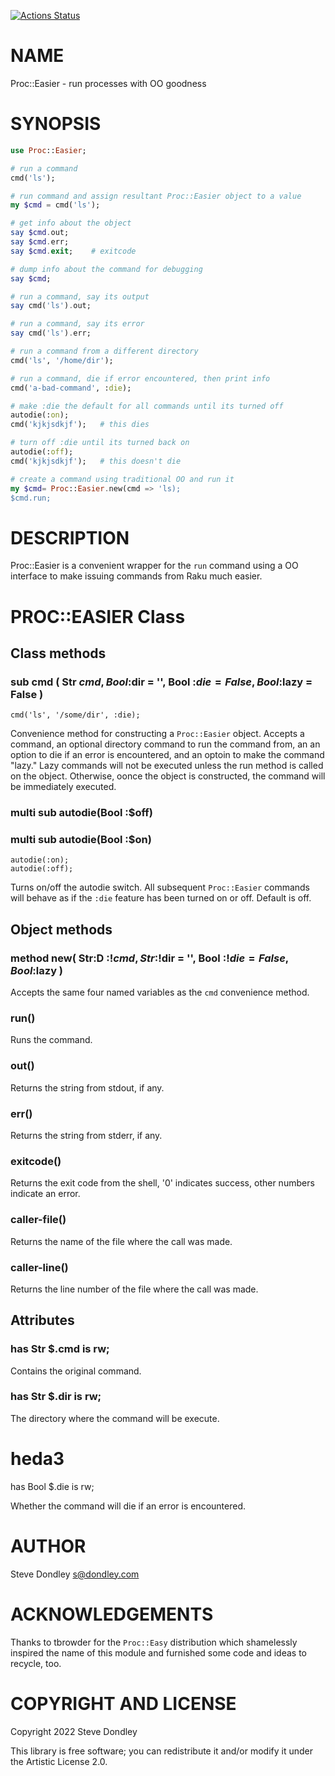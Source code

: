 [![Actions Status](https://github.com/sdondley/Proc-Easier/actions/workflows/test.yml/badge.svg)](https://github.com/sdondley/Proc-Easier/actions)

NAME
====

Proc::Easier - run processes with OO goodness

SYNOPSIS
========

```raku
use Proc::Easier;

# run a command
cmd('ls');

# run command and assign resultant Proc::Easier object to a value
my $cmd = cmd('ls');

# get info about the object
say $cmd.out;
say $cmd.err;
say $cmd.exit;    # exitcode

# dump info about the command for debugging
say $cmd;

# run a command, say its output
say cmd('ls').out;

# run a command, say its error
say cmd('ls').err;

# run a command from a different directory
cmd('ls', '/home/dir');

# run a command, die if error encountered, then print info
cmd('a-bad-command', :die);

# make :die the default for all commands until its turned off
autodie(:on);
cmd('kjkjsdkjf');   # this dies

# turn off :die until its turned back on
autodie(:off);
cmd('kjkjsdkjf');   # this doesn't die

# create a command using traditional OO and run it
my $cmd= Proc::Easier.new(cmd => 'ls);
$cmd.run;
```

DESCRIPTION
===========

Proc::Easier is a convenient wrapper for the `run` command using a OO interface to make issuing commands from Raku much easier.

PROC::EASIER Class
==================

Class methods
-------------

### sub cmd ( Str $cmd, Bool :$dir = '', Bool :$die = False, Bool :$lazy = False )

    cmd('ls', '/some/dir', :die);

Convenience method for constructing a `Proc::Easier` object. Accepts a command, an optional directory command to run the command from, an an option to die if an error is encountered, and an optoin to make the command "lazy." Lazy commands will not be executed unless the run method is called on the object. Otherwise, oonce the object is constructed, the command will be immediately executed.

### multi sub autodie(Bool :$off)

### multi sub autodie(Bool :$on)

    autodie(:on);
    autodie(:off);

Turns on/off the autodie switch. All subsequent `Proc::Easier` commands will behave as if the `:die` feature has been turned on or off. Default is off.

Object methods
--------------

### method new( Str:D :$!cmd, Str :$!dir = '', Bool :$!die = False, Bool :$lazy )

Accepts the same four named variables as the `cmd` convenience method.

### run()

Runs the command.

### out()

Returns the string from stdout, if any.

### err()

Returns the string from stderr, if any.

### exitcode()

Returns the exit code from the shell, '0' indicates success, other numbers indicate an error.

### caller-file()

Returns the name of the file where the call was made.

### caller-line()

Returns the line number of the file where the call was made.

Attributes
----------

### has Str $.cmd is rw;

Contains the original command.

### has Str $.dir is rw;

The directory where the command will be execute.

heda3
=====

has Bool $.die is rw;

Whether the command will die if an error is encountered.

AUTHOR
======

Steve Dondley <s@dondley.com>

ACKNOWLEDGEMENTS
================

Thanks to tbrowder for the `Proc::Easy` distribution which shamelessly inspired the name of this module and furnished some code and ideas to recycle, too.

COPYRIGHT AND LICENSE
=====================

Copyright 2022 Steve Dondley

This library is free software; you can redistribute it and/or modify it under the Artistic License 2.0.

